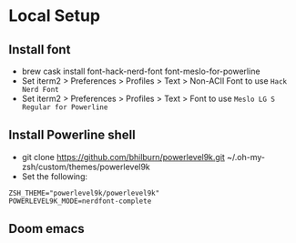 # Local Setup

## Install font
* brew cask install font-hack-nerd-font font-meslo-for-powerline
* Set iterm2 > Preferences > Profiles > Text > Non-ACII Font to use `Hack Nerd Font`
* Set iterm2 > Preferences > Profiles > Text > Font to use `Meslo LG S Regular for Powerline`

## Install Powerline shell
* git clone https://github.com/bhilburn/powerlevel9k.git ~/.oh-my-zsh/custom/themes/powerlevel9k
* Set the following:
```~/.zshrc
ZSH_THEME="powerlevel9k/powerlevel9k"
POWERLEVEL9K_MODE=nerdfont-complete
```

## Doom emacs



